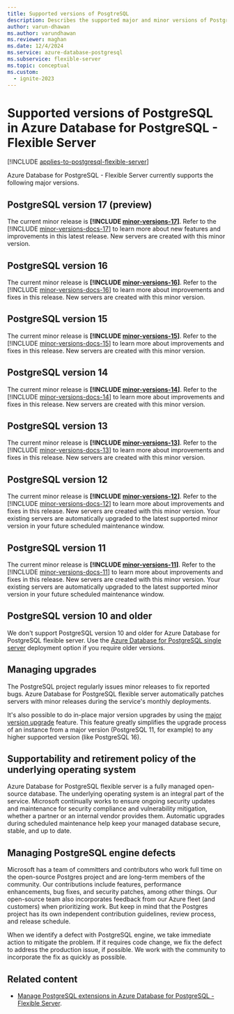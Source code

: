 ```yaml
---
title: Supported versions of PosgtreSQL
description: Describes the supported major and minor versions of PostgreSQL in Azure Database for PostgreSQL - Flexible Server.
author: varun-dhawan
ms.author: varundhawan
ms.reviewer: maghan
ms.date: 12/4/2024
ms.service: azure-database-postgresql
ms.subservice: flexible-server
ms.topic: conceptual
ms.custom:
  - ignite-2023
---
```


# Supported versions of PostgreSQL in Azure Database for PostgreSQL - Flexible Server

[!INCLUDE [applies-to-postgresql-flexible-server](~/reusable-content/ce-skilling/azure/includes/postgresql/includes/applies-to-postgresql-flexible-server.md)]

Azure Database for PostgreSQL - Flexible Server currently supports the following major versions.

## PostgreSQL version 17 (preview)

The current minor release is **[!INCLUDE [minor-versions-17](includes/minor-version-17.md)]**. Refer to the [!INCLUDE [minor-versions-docs-17](includes/minor-version-docs-17.md)] to learn more about new features and improvements in this latest release. New servers are created with this minor version. 

## PostgreSQL version 16

The current minor release is **[!INCLUDE [minor-versions-16](includes/minor-version-16.md)]**. Refer to the [!INCLUDE [minor-versions-docs-16](includes/minor-version-docs-16.md)] to learn more about improvements and fixes in this release. New servers are created with this minor version. 

## PostgreSQL version 15

The current minor release is **[!INCLUDE [minor-versions-15](includes/minor-version-15.md)]**. Refer to the [!INCLUDE [minor-versions-docs-15](includes/minor-version-docs-15.md)] to learn more about improvements and fixes in this release. New servers are created with this minor version. 

## PostgreSQL version 14

The current minor release is **[!INCLUDE [minor-versions-14](includes/minor-version-14.md)]**. Refer to the [!INCLUDE [minor-versions-docs-14](includes/minor-version-docs-14.md)] to learn more about improvements and fixes in this release. New servers are created with this minor version.

## PostgreSQL version 13

The current minor release is **[!INCLUDE [minor-versions-13](includes/minor-version-13.md)]**. Refer to the [!INCLUDE [minor-versions-docs-13](includes/minor-version-docs-13.md)] to learn more about improvements and fixes in this release. New servers are created with this minor version. 

## PostgreSQL version 12

The current minor release is **[!INCLUDE [minor-versions-12](includes/minor-version-12.md)]**. Refer to the [!INCLUDE [minor-versions-docs-12](includes/minor-version-docs-12.md)] to learn more about improvements and fixes in this release. New servers are created with this minor version. Your existing servers are automatically upgraded to the latest supported minor version in your future scheduled maintenance window.

## PostgreSQL version 11

The current minor release is **[!INCLUDE [minor-versions-11](includes/minor-version-11.md)]**. Refer to the [!INCLUDE [minor-versions-docs-11](includes/minor-version-docs-11.md)] to learn more about improvements and fixes in this release. New servers are created with this minor version. Your existing servers are automatically upgraded to the latest supported minor version in your future scheduled maintenance window.

## PostgreSQL version 10 and older

We don't support PostgreSQL version 10 and older for Azure Database for PostgreSQL flexible server. Use the [Azure Database for PostgreSQL single server](../concepts-supported-versions.md) deployment option if you require older versions.

## Managing upgrades

The PostgreSQL project regularly issues minor releases to fix reported bugs. Azure Database for PostgreSQL flexible server automatically patches servers with minor releases during the service's monthly deployments.

It's also possible to do in-place major version upgrades by using the [major version upgrade](concepts-major-version-upgrade.md) feature. This feature greatly simplifies the upgrade process of an instance from a major version (PostgreSQL 11, for example) to any higher supported version (like PostgreSQL 16).

## Supportability and retirement policy of the underlying operating system

Azure Database for PostgreSQL flexible server is a fully managed open-source database. The underlying operating system is an integral part of the service. Microsoft continually works to ensure ongoing security updates and maintenance for security compliance and vulnerability mitigation, whether a partner or an internal vendor provides them. Automatic upgrades during scheduled maintenance help keep your managed database secure, stable, and up to date.

## Managing PostgreSQL engine defects

Microsoft has a team of committers and contributors who work full time on the open-source Postgres project and are long-term members of the community. Our contributions include features, performance enhancements, bug fixes, and security patches, among other things. Our open-source team also incorporates feedback from our Azure fleet (and customers) when prioritizing work. But keep in mind that the Postgres project has its own independent contribution guidelines, review process, and release schedule.

When we identify a defect with PostgreSQL engine, we take immediate action to mitigate the problem. If it requires code change, we fix the defect to address the production issue, if possible. We work with the community to incorporate the fix as quickly as possible.

## Related content

- [Manage PostgreSQL extensions in Azure Database for PostgreSQL - Flexible Server](../extensions/how-to-allow-extensions.md).
